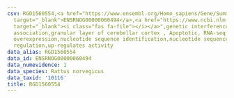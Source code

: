 ```yaml
---
csv: RGD1560554,<a href="https://www.ensembl.org/Homo_sapiens/Gene/Summary?db=core;g=ENSRNOG00000060494"
  target="_blank">ENSRNOG00000060494</a>,<a href="https://www.ncbi.nlm.nih.gov/pubmed/30467350"
  target="_blank"><i class="fas fa-file"></i></a>",genetic interference,functional
  association,granular layer of cerebellar cortex , Apoptotic, RNA-seq assay, hsf-1
  overexpression,nucleotide sequence identification,nucleotide sequence identification,transcriptional
  regulation,up-regulates activity
data_alias: RGD1560554
data_id: ENSRNOG00000060494
data_numevidence: 1
data_species: Rattus norvegicus
data_taxid: '10116'
title: RGD1560554
---
```

